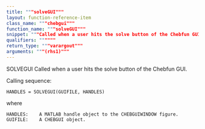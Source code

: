 ```yaml
---
title: """solveGUI"""
layout: function-reference-item
class_name: """chebgui"""
function_name: """solveGUI"""
snippet: """Called when a user hits the solve button of the Chebfun GUI."""
qualifiers: """"""
return_type: """varargout"""
arguments: """(rhs1)"""
---
```


 SOLVEGUI    Called when a user hits the solve button of the Chebfun GUI.
 
  Calling sequence:
 
    HANDLES = SOLVEGUI(GUIFILE, HANDLES)
 
  where
    
    HANDLES:    A MATLAB handle object to the CHEBGUIWINDOW figure.
    GUIFILE:    A CHEBGUI object.

